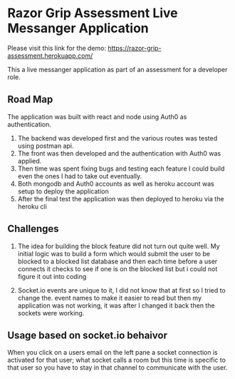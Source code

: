 # Razor Grip Assessment Live Messanger Application
Please visit this link for the demo: https://razor-grip-assessment.herokuapp.com/

This a live messanger application as part of an assessment for a developer role.

## Road Map
The application was built with react and node using Auth0 as authentication.

1. The backend was developed first and the various routes was tested using postman api.
2. The front was then developed and the authentication with Auth0 was applied.
3. Then time was spent fixing bugs and testing each feature I could build even the ones I had to take out eventually.
4. Both mongodb and Auth0 accounts as well as heroku account was setup to deploy the application
5. After the final test the application was then deployed to heroku via the heroku cli

## Challenges
1. The idea for building the block feature did not turn out quite well.
   My initial logic was to build a form which would submit the user to be blocked to a blocked list database and then each time before a user connects it checks to see if one is on the blocked list but i could not figure it out into coding

2. Socket.io events are unique to it, I did not know that at first so I tried to change the.   event names to make it easier to read but then my application was not working, it was after I changed it back then the sockets were working.

## Usage based on socket.io behaivor

When you click on a users email on the left pane a socket connection is activated for that user; what socket calls a room
but this time is specific to that user so you have to stay in that channel to communicate with the user.
